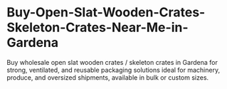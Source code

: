 # Buy-Open-Slat-Wooden-Crates-Skeleton-Crates-Near-Me-in-Gardena
Buy wholesale open slat wooden crates / skeleton crates in Gardena for strong, ventilated, and reusable packaging solutions ideal for machinery, produce, and oversized shipments, available in bulk or custom sizes.
